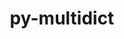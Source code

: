 ---
title: "py-multidict"
layout: cache
categories: [package, develop]
meta: {"versions": ["6.0.4"], "compilers": ["apple-clang@=15.0.0", "gcc@=11.3.0", "gcc@=11.4.0"], "oss": ["ubuntu22.04", "ventura"], "platforms": ["darwin", "linux"], "targets": ["aarch64", "x86_64_v3"], "stacks": ["ml-darwin-aarch64-mps", "ml-linux-x86_64-cpu", "ml-linux-x86_64-cuda", "ml-linux-x86_64-rocm", "root"], "num_specs": 4, "num_specs_by_stack": {"root": 4, "ml-darwin-aarch64-mps": 2, "ml-linux-x86_64-cuda": 2, "ml-linux-x86_64-cpu": 2, "ml-linux-x86_64-rocm": 2}}
spec_details: [{"hash": "f2sib6lilg23h4wlrngcqudhzmuftbrn", "compiler": "apple-clang@=15.0.0", "versions": ["6.0.4"], "os": "ventura", "platform": "darwin", "target": "aarch64", "variants": ["build_system=python_pip"], "stacks": ["root", "ml-darwin-aarch64-mps"], "size": "-", "tarball": "https://binaries.spack.io/develop/build_cache/darwin-ventura-aarch64/apple-clang-15.0.0/py-multidict-6.0.4/darwin-ventura-aarch64-apple-clang-15.0.0-py-multidict-6.0.4-f2sib6lilg23h4wlrngcqudhzmuftbrn.spack"}, {"hash": "gkxmofsjdfgrzh3x5cggucjykn5xccm5", "compiler": "apple-clang@=15.0.0", "versions": ["6.0.4"], "os": "ventura", "platform": "darwin", "target": "aarch64", "variants": ["build_system=python_pip"], "stacks": ["root", "ml-darwin-aarch64-mps"], "size": "-", "tarball": "https://binaries.spack.io/develop/build_cache/darwin-ventura-aarch64/apple-clang-15.0.0/py-multidict-6.0.4/darwin-ventura-aarch64-apple-clang-15.0.0-py-multidict-6.0.4-gkxmofsjdfgrzh3x5cggucjykn5xccm5.spack"}, {"hash": "cwt7bhzv5ux5zxbnea4ljgfvqdpwanga", "compiler": "gcc@=11.3.0", "versions": ["6.0.4"], "os": "ubuntu22.04", "platform": "linux", "target": "x86_64_v3", "variants": ["build_system=python_pip"], "stacks": ["ml-linux-x86_64-cuda", "root", "ml-linux-x86_64-cpu", "ml-linux-x86_64-rocm"], "size": "-", "tarball": "https://binaries.spack.io/develop/build_cache/linux-ubuntu22.04-x86_64_v3/gcc-11.3.0/py-multidict-6.0.4/linux-ubuntu22.04-x86_64_v3-gcc-11.3.0-py-multidict-6.0.4-cwt7bhzv5ux5zxbnea4ljgfvqdpwanga.spack"}, {"hash": "bruwmagk3d7wr5kf4gxbqdzhpgo5axip", "compiler": "gcc@=11.4.0", "versions": ["6.0.4"], "os": "ubuntu22.04", "platform": "linux", "target": "x86_64_v3", "variants": ["build_system=python_pip"], "stacks": ["ml-linux-x86_64-cuda", "root", "ml-linux-x86_64-cpu", "ml-linux-x86_64-rocm"], "size": "-", "tarball": "https://binaries.spack.io/develop/build_cache/linux-ubuntu22.04-x86_64_v3/gcc-11.4.0/py-multidict-6.0.4/linux-ubuntu22.04-x86_64_v3-gcc-11.4.0-py-multidict-6.0.4-bruwmagk3d7wr5kf4gxbqdzhpgo5axip.spack"}]
---